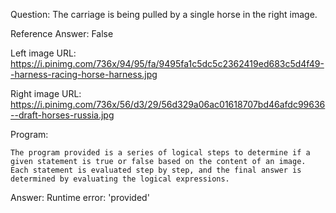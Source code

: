 Question: The carriage is being pulled by a single horse in the right image.

Reference Answer: False

Left image URL: https://i.pinimg.com/736x/94/95/fa/9495fa1c5dc5c2362419ed683c5d4f49--harness-racing-horse-harness.jpg

Right image URL: https://i.pinimg.com/736x/56/d3/29/56d329a06ac01618707bd46afdc99636--draft-horses-russia.jpg

Program:

```
The program provided is a series of logical steps to determine if a given statement is true or false based on the content of an image. Each statement is evaluated step by step, and the final answer is determined by evaluating the logical expressions.
```
Answer: Runtime error: 'provided'

